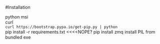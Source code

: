 #Installation  
  
python msi  
curl  
`curl https://bootstrap.pypa.io/get-pip.py | python`  
pip install -r requirements.txt  <<<<NOPE?
pip install zmq
install PIL from bundled exe